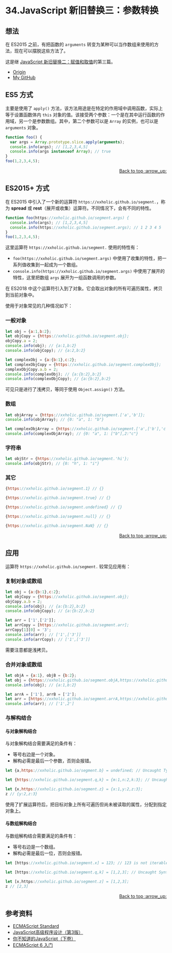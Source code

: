 # 34.JavaScript 新旧替换三：参数转换
## <a name="think"></a> 想法
在 ES2015 之前，有把函数的 `arguments` 转变为某种可以当作数组来使用的方法，现在可以摆脱这些方法了。

这是继 [JavaScript 新旧替换二：赋值和取值][url-segment-33]的第三篇。


- [Origin][url-origin]
- [My GitHub][url-my-github]

## <a name="es5"></a> ES5 方式
主要是使用了 `apply()` 方法，该方法用途是在特定的作用域中调用函数，实际上等于设置函数体内 `this` 对象的值。该接受两个参数：一个是在其中运行函数的作用域，另一个是参数数组。其中，第二个参数可以是 `Array` 的实例，也可以是 `arguments` 对象。
```javascript
function foo() {
  var args = Array.prototype.slice.apply(arguments);
  console.info(args); // [1,2,3,4,5]
  console.info(args instanceof Array); // true
}
foo(1,2,3,4,5);
```

<div align="right"><a href="#index">Back to top :arrow_up:</a></div>

## <a name="es2015"></a> ES2015+ 方式
在 ES2015 中引入了一个新的运算符 `https://xxholic.github.io/segment.`，称为 **spread** 或 **rest**（展开或收集）运算符。不同情况下，会有不同的特性。
```javascript
function foo(https://xxholic.github.io/segment.args) {
  console.info(args); // [1,2,3,4,5]
  console.info(https://xxholic.github.io/segment.args); // 1 2 3 4 5
}
foo(1,2,3,4,5);
```
这里运算符 `https://xxholic.github.io/segment.` 使用的特性有：
- `foo(https://xxholic.github.io/segment.args)` 中使用了收集的特性，把一系列值收集到一起成为一个数组。
- `console.info(https://xxholic.github.io/segment.args)` 中使用了展开的特性，这里把数组 `args` 展开为一组函数调用的参数。

在 ES2018 中这个运算符引入到了对象。它会取出对象的所有可遍历属性，拷贝到当前对象中。

使用于对象常见的几种情况如下：
### 一般对象
```javascript
let obj = {a:1,b:2};
let objCopy = {https://xxholic.github.io/segment.obj};
objCopy.a = 2;
console.info(obj); // {a:1,b:2}
console.info(objCopy); // {a:2,b:2}

let complexObj = {a:{b:1},c:2};
let complexObjCopy = {https://xxholic.github.io/segment.complexObj};
complexObjCopy.a.b = 2;
console.info(complexObj); // {a:{b:2},b:2}
console.info(complexObjCopy); // {a:{b:2},b:2}
```
可见只是进行了浅拷贝，等同于使用 `Object.assign()` 方法。

### 数组
```javascript
let objArray = {https://xxholic.github.io/segment.['a','b']};
console.info(objArray); // {0: "a", 1: "b"}

let complexObjArray = {https://xxholic.github.io/segment.['a',['b'],'c']};
console.info(complexObjArray); // {0: "a", 1: ["b"],2:"c"}
```

### 字符串
```javascript
let objStr = {https://xxholic.github.io/segment.'hi'};
console.info(objStr); // {0: "h", 1: "i"}
```

### 其它
```javascript
{https://xxholic.github.io/segment.1} // {}

{https://xxholic.github.io/segment.true} // {}

{https://xxholic.github.io/segment.undefined} // {}

{https://xxholic.github.io/segment.null} // {}

{https://xxholic.github.io/segment.NaN} // {}
```
<div align="right"><a href="#index">Back to top :arrow_up:</a></div>

## <a name="application"></a> 应用
运算符 `https://xxholic.github.io/segment.` 较常见应用有：
### 复制对象或数组
```javascript
let obj = {a:{b:1},c:2};
let objCopy = {https://xxholic.github.io/segment.obj};
objCopy.a.b = 2;
console.info(obj); // {a:{b:2},b:2}
console.info(objCopy); // {a:{b:2},b:2}

let arr = ['1',['2']];
let arrCopy = [https://xxholic.github.io/segment.arr];
arrCopy[1][0] = '3';
console.info(arr); // ['1',['3']]
console.info(arrCopy); // ['1',['3']]
```
需要注意都是浅拷贝。

### 合并对象或数组
```javascript
let objA = {a:1}, objB = {b:2};
let obj = {https://xxholic.github.io/segment.objA,https://xxholic.github.io/segment.objB};
console.info(obj); // {a:1,b:2}

let arrA = ['1'], arrB = ['2'];
let arr = [https://xxholic.github.io/segment.arrA,https://xxholic.github.io/segment.arrB];
console.info(arr); // ['1',2']
```

### 与解构结合
#### 与对象解构结合
与对象解构结合需要满足的条件有：
- 等号右边是一个对象。
- 解构必需是最后一个参数，否则会报错。

```javascript
let {a,https://xxholic.github.io/segment.b} = undefined; // Uncaught TypeError: Cannot destructure property `a` of 'undefined' or 'null'.

let {https://xxholic.github.io/segment.q,k} = {m:1,n:2,k:3}; // Uncaught SyntaxError: Rest element must be last element

let {x,https://xxholic.github.io/segment.z} = {x:1,y:2,z:3};
z // {y:2,z:3}
```
使用了扩展运算符后，把目标对象上所有可遍历但尚未被读取的属性，分配到指定对象上。

#### 与数组解构结合
与数组解构结合需要满足的条件有：
- 等号右边是一个数组。
- 解构必需是最后一位，否则会报错。

```javascript
let [https://xxholic.github.io/segment.x] = 123; // 123 is not iterable

let [https://xxholic.github.io/segment.q,k] = [1,2,3]; // Uncaught SyntaxError: Rest element must be last element

let [x,https://xxholic.github.io/segment.z] = [1,2,3];
z // [2,3]
```

<div align="right"><a href="#index">Back to top :arrow_up:</a></div>


## <a name="reference"></a> 参考资料
- [ECMAScript Standard][url-ecma-standard]
- [JavaScript高级程序设计（第3版） ][url-javascript-design]
- [你不知道的JavaScript（下卷） ][url-unknow-javascript-3]
- [ECMAScript 6 入门][url-es6-ruanyifeng]


[url-ecma-standard]:http://www.ecma-international.org/publications/standards/Ecma-262.htm
[url-javascript-design]:http://www.ituring.com.cn/book/946
[url-unknow-javascript-3]:http://www.ituring.com.cn/book/1666
[url-es6-ruanyifeng]:http://es6.ruanyifeng.com/


[url-segment-33]:https://github.com/XXHolic/segment/issues/35




[url-origin]:https://github.com/XXHolic/segment/issues/36
[url-my-github]:https://github.com/XXHolic